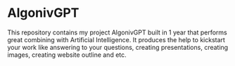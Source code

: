 # AlgonivGPT
This repository contains my project AlgonivGPT built in 1 year that performs great combining with Artificial Intelligence. It produces the help to kickstart your work like answering to your questions, creating presentations, creating images, creating website outline and etc. 
